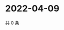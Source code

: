 # 2022-04-09

共 0 条

<!-- BEGIN WEIBO -->
<!-- 最后更新时间 Sat Apr 09 2022 12:01:13 GMT+0800 (China Standard Time) -->

<!-- END WEIBO -->
